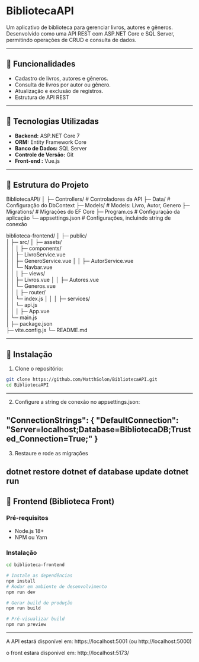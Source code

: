 # BibliotecaAPI

Um aplicativo de biblioteca para gerenciar livros, autores e gêneros. Desenvolvido como uma API REST com ASP.NET Core e SQL Server, 
permitindo operações de CRUD e consulta de dados.

---

## 🔹 Funcionalidades

- Cadastro de livros, autores e gêneros.
- Consulta de livros por autor ou gênero.
- Atualização e exclusão de registros.
- Estrutura de API REST

---

## 🔹 Tecnologias Utilizadas

- **Backend:** ASP.NET Core 7
- **ORM:** Entity Framework Core
- **Banco de Dados:** SQL Server
- **Controle de Versão:** Git
- **Front-end :** Vue.js
---

## 🔹 Estrutura do Projeto

BibliotecaAPI/
│
├─ Controllers/ # Controladores da API
├─ Data/ # Configuração do DbContext
├─ Models/ # Models: Livro, Autor, Genero
├─ Migrations/ # Migrações do EF Core
├─ Program.cs # Configuração da aplicação
└─ appsettings.json # Configurações, incluindo string de conexão


biblioteca-frontend/
│
├─ public/                 
│
├─ src/
│   ├─ assets/             
│   │
│   ├─ components/          
│   │   ├─ LivroService.vue   
│   │   ├─ GeneroService.vue
│   │   ├─ AutorService.vue   
│   │   └─ Navbar.vue      
│   │
│   ├─ views/                       
│   │   ├─ Livros.vue 
│   │   ├─ Autores.vue        
│   │   └─ Generos.vue       
│   │
│   ├─ router/             
│   │   └─ index.js
│   │
│   ├─ services/          
│   │   └─ api.js           
│   │
│   ├─ App.vue              
│   └─ main.js             
│
├─ package.json             
├─ vite.config.js 
└─ README.md


---

## 🔹 Instalação

1. Clone o repositório:

```bash
git clone https://github.com/MatthSolon/BibliotecaAPI.git
cd BibliotecaAPI
```
---

2. Configure a string de conexão no appsettings.json:

"ConnectionStrings": {
  "DefaultConnection": "Server=localhost;Database=BibliotecaDB;Trusted_Connection=True;"
}
---

3. Restaure e rode as migrações

dotnet restore
dotnet ef database update
dotnet run
---

## 🔹 Frontend (Biblioteca Front)

### Pré-requisitos
- Node.js 18+  
- NPM ou Yarn

### Instalação
```bash
cd biblioteca-frontend

# Instale as dependências
npm install
# Rodar em ambiente de desenvolvimento
npm run dev

# Gerar build de produção
npm run build

# Pré-visualizar build
npm run preview
```
---
A API estará disponível em: https://localhost:5001 (ou http://localhost:5000)

o front estara disponivel em: http://localhost:5173/
